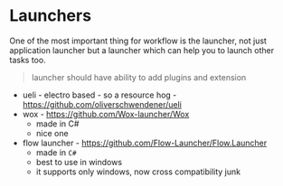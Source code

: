 # Launchers

One of the most important thing for workflow is the launcher,
not just application launcher but a launcher which can help you to launch other tasks too.

> launcher should have ability to add plugins and extension

- ueli - electro based - so a resource hog - <https://github.com/oliverschwendener/ueli>
- wox - <https://github.com/Wox-launcher/Wox>
    - made in C#
    - nice one
- flow launcher - <https://github.com/Flow-Launcher/Flow.Launcher>
    - made in `C#`
    - best to use in windows
    - it supports only windows, now cross compatibility junk
